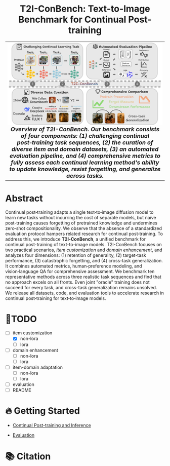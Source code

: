 # <div align="center"> T2I-ConBench: Text-to-Image Benchmark for Continual Post-training </div>

<!-- > This repository contains code for the paper [Unified Gradient-Based Machine Unlearning with Remain Geometry Enhancement](https://arxiv.org/pdf/2409.19732v1) by Zhehao Huang, Xinwen Cheng, JingHao Zheng, Haoran Wang, Zhengbao He, Tao Li, Xiaolin Huang. -->

<table align="center">
  <tr>
    <td align="center"> 
      <img src="assets/overview.png" alt="Teaser" style="width: 1000px;"/> 
      <br>
      <em style="font-size: 18px;"><strong style="font-size: 18px;"><strong>Overview of T2I-ConBench.</strong> Our benchmark consists of four components: (1) challenging continual post‑training task sequences, (2) the curation of diverse item and domain datasets, (3) an automated evaluation pipeline, and (4) comprehensive metrics to fully assess each continual learning method's ability to update knowledge, resist forgetting, and generalize across tasks.</em>
    </td>
  </tr>
</table>

# Abstract 
Continual post‑training adapts a single text‑to‑image diffusion model to learn new tasks without incurring the cost of separate models, but naïve post-training causes forgetting of pretrained knowledge and undermines zero‑shot compositionality. We observe that the absence of a standardized evaluation protocol hampers related research for continual post‑training. To address this, we introduce <strong>T2I‑ConBench</strong>, a unified benchmark for continual post-training of text-to-image models. T2I-ConBench focuses on two practical scenarios, <em>item customization</em> and <em>domain enhancement</em>, and analyzes four dimensions: (1) retention of generality, (2) target-task performance, (3) catastrophic forgetting, and (4) cross-task generalization. It combines automated metrics, human‑preference modeling, and vision‑language QA for comprehensive assessment. We benchmark ten representative methods across three realistic task sequences and find that no approach excels on all fronts. Even joint "oracle" training does not succeed for every task, and cross-task generalization remains unsolved. We release all datasets, code, and evaluation tools to accelerate research in continual post‑training for text‑to‑image models.

# 💪TODO
- [ ] item customization 
    - [x] non-lora
    - [ ] lora
- [ ] domain enhancement
    - [ ] non-lora
    - [ ] lora
- [ ] item-domain adaptation
    - [ ] non-lora
    - [ ] lora
- [ ] evaluation
- [ ] README

# 🔥 Getting Started 

* [Continual Post-training and Inference](train) 

* [Evaluation](eval) 

# 📚 Citation